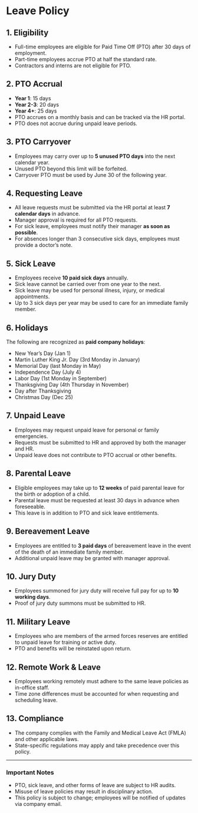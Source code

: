 # Leave Policy

## 1. Eligibility
- Full-time employees are eligible for Paid Time Off (PTO) after 30 days of employment.
- Part-time employees accrue PTO at half the standard rate.
- Contractors and interns are not eligible for PTO.

## 2. PTO Accrual
- **Year 1**: 15 days
- **Year 2-3**: 20 days
- **Year 4+**: 25 days
- PTO accrues on a monthly basis and can be tracked via the HR portal.
- PTO does not accrue during unpaid leave periods.

## 3. PTO Carryover
- Employees may carry over up to **5 unused PTO days** into the next calendar year.
- Unused PTO beyond this limit will be forfeited.
- Carryover PTO must be used by June 30 of the following year.

## 4. Requesting Leave
- All leave requests must be submitted via the HR portal at least **7 calendar days** in advance.
- Manager approval is required for all PTO requests.
- For sick leave, employees must notify their manager **as soon as possible**.
- For absences longer than 3 consecutive sick days, employees must provide a doctor’s note.

## 5. Sick Leave
- Employees receive **10 paid sick days** annually.
- Sick leave cannot be carried over from one year to the next.
- Sick leave may be used for personal illness, injury, or medical appointments.
- Up to 3 sick days per year may be used to care for an immediate family member.

## 6. Holidays
The following are recognized as **paid company holidays**:
- New Year’s Day (Jan 1)
- Martin Luther King Jr. Day (3rd Monday in January)
- Memorial Day (last Monday in May)
- Independence Day (July 4)
- Labor Day (1st Monday in September)
- Thanksgiving Day (4th Thursday in November)
- Day after Thanksgiving
- Christmas Day (Dec 25)

## 7. Unpaid Leave
- Employees may request unpaid leave for personal or family emergencies.
- Requests must be submitted to HR and approved by both the manager and HR.
- Unpaid leave does not contribute to PTO accrual or other benefits.

## 8. Parental Leave
- Eligible employees may take up to **12 weeks** of paid parental leave for the birth or adoption of a child.
- Parental leave must be requested at least 30 days in advance when foreseeable.
- This leave is in addition to PTO and sick leave entitlements.

## 9. Bereavement Leave
- Employees are entitled to **3 paid days** of bereavement leave in the event of the death of an immediate family member.
- Additional unpaid leave may be granted with manager approval.

## 10. Jury Duty
- Employees summoned for jury duty will receive full pay for up to **10 working days**.
- Proof of jury duty summons must be submitted to HR.

## 11. Military Leave
- Employees who are members of the armed forces reserves are entitled to unpaid leave for training or active duty.
- PTO and benefits will be reinstated upon return.

## 12. Remote Work & Leave
- Employees working remotely must adhere to the same leave policies as in-office staff.
- Time zone differences must be accounted for when requesting and scheduling leave.

## 13. Compliance
- The company complies with the Family and Medical Leave Act (FMLA) and other applicable laws.
- State-specific regulations may apply and take precedence over this policy.

---

### Important Notes
- PTO, sick leave, and other forms of leave are subject to HR audits.
- Misuse of leave policies may result in disciplinary action.
- This policy is subject to change; employees will be notified of updates via company email.
